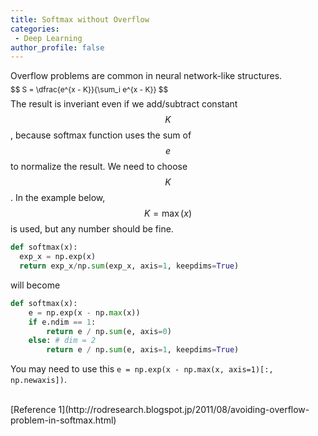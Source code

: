 ```yaml
---
title: Softmax without Overflow 
categories:
 - Deep Learning
author_profile: false
---
```

Overflow problems are common in neural network-like structures.

<span style="font-size:0.85em; line-height:0%">
$$
S = \dfrac{e^{x - K}}{\sum_i e^{x - K}} 
$$
</span>

The result is inveriant even if we add/subtract constant $$K$$, because softmax function uses the sum of $$e$$ to normalize the result. We need to choose $$K$$. In the example below, $$K = \max (x)$$ is used, but any number should be fine.

```python
def softmax(x):
  exp_x = np.exp(x)
  return exp_x/np.sum(exp_x, axis=1, keepdims=True)
```
will become
```python
def softmax(x):
    e = np.exp(x - np.max(x))
    if e.ndim == 1:
        return e / np.sum(e, axis=0)
    else: # dim = 2
        return e / np.sum(e, axis=1, keepdims=True)
```
You may need to use this `e = np.exp(x - np.max(x, axis=1)[:, np.newaxis])`.

<br>
[Reference 1](http://rodresearch.blogspot.jp/2011/08/avoiding-overflow-problem-in-softmax.html)
